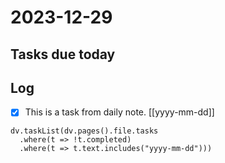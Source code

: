 # 2023-12-29
## Tasks due today

## Log
- [x] This is a task from daily note. [[yyyy-mm-dd]]
```dataviewjs
dv.taskList(dv.pages().file.tasks
  .where(t => !t.completed)
  .where(t => t.text.includes("yyyy-mm-dd")))
```